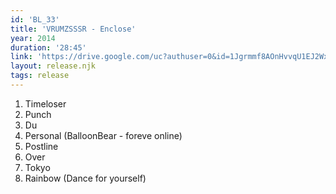 ```yaml
---
id: 'BL_33'
title: 'VRUMZSSSR - Enclose'
year: 2014
duration: '28:45'
link: 'https://drive.google.com/uc?authuser=0&id=1Jgrmmf8AOnHvvqU1EJ2WxW5uF00r4DGh&export=download'
layout: release.njk
tags: release
---
```


01. Timeloser
02. Punch
03. Du
04. Personal (BalloonBear - foreve online)
05. Postline
06. Over
07. Tokyo
08. Rainbow (Dance for yourself)